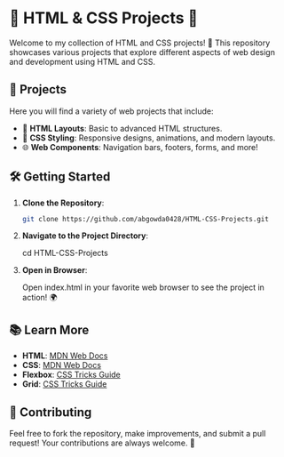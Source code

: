 # 🌟 HTML & CSS Projects 🌟

Welcome to my collection of HTML and CSS projects! 🎉 This repository showcases various projects that explore different aspects of web design and development using HTML and CSS. 

## 🚀 Projects

Here you will find a variety of web projects that include:

- 📄 **HTML Layouts**: Basic to advanced HTML structures.
- 🎨 **CSS Styling**: Responsive designs, animations, and modern layouts.
- 🌐 **Web Components**: Navigation bars, footers, forms, and more!

## 🛠️ Getting Started

1. **Clone the Repository**:
   ```bash
   git clone https://github.com/abgowda0428/HTML-CSS-Projects.git

2. **Navigate to the Project Directory**:

   cd HTML-CSS-Projects
   
4. **Open in Browser**:

   Open index.html in your favorite web browser to see the project in action! 🌍
   
   
## 📚 Learn More

- **HTML**: [MDN Web Docs](https://developer.mozilla.org/en-US/docs/Web/HTML)
- **CSS**: [MDN Web Docs](https://developer.mozilla.org/en-US/docs/Web/CSS)
- **Flexbox**: [CSS Tricks Guide](https://css-tricks.com/snippets/css/a-guide-to-flexbox/)
- **Grid**: [CSS Tricks Guide](https://css-tricks.com/snippets/css/complete-guide-grid/)

## 🤝 Contributing

Feel free to fork the repository, make improvements, and submit a pull request! Your contributions are always welcome. 🙌
